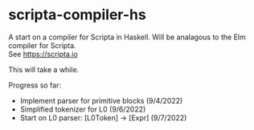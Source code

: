 # scripta-compiler-hs

A start on a compiler for Scripta in Haskell.  Will be analagous to the Elm compiler for Scripta.  
See https://scripta.io

This will take a while.  

Progress so far:

- Implement parser for primitive blocks (9/4/2022)
- Simplified tokenizer for L0 (9/6/2022)
- Start on L0 parser: [L0Token] -> [Expr] (9/7/2022)

